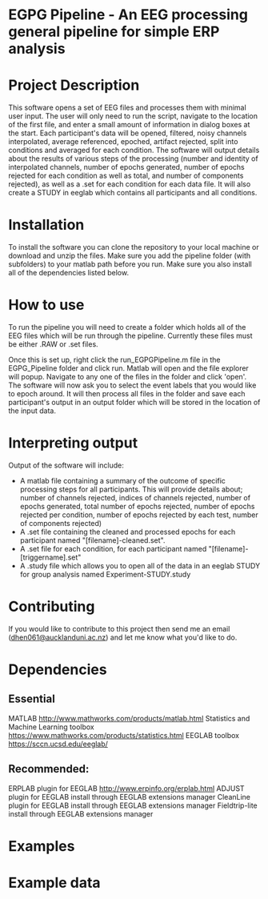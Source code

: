 # EGPG Pipeline - An EEG processing general pipeline for simple ERP analysis

# Project Description

This software opens a set of EEG files and processes them with minimal user input. The user will only need to run the script, navigate to the location of the first file, and enter a small amount of information in dialog boxes at the start. Each participant's data will be opened, filtered, noisy channels interpolated, average referenced, epoched, artifact rejected, split into conditions and averaged for each condition. The software will output details about the results of various steps of the processing (number and identity of interpolated channels, number of epochs generated, number of epochs rejected for each condition as well as total, and number of components rejected), as well as a .set for each condition for each data file. It will also create a STUDY in eeglab which contains all participants and all conditions.

# Installation

To install the software you can clone the repository to your local machine or download and unzip the files. Make sure you add the pipeline folder (with subfolders) to your matlab path before you run. Make sure you also install all of the dependencies listed below.

# How to use

To run the pipeline you will need to create a folder which holds all of the EEG files which will be run through the pipeline. Currently these files must be either .RAW or .set files.

Once this is set up, right click the run_EGPGPipeline.m file in the EGPG_Pipeline folder and click run. Matlab will open and the file explorer will popup. Navigate to any one of the files in the folder and click 'open'. The software will now ask you to select the event labels that you would like to epoch around. It will then process all files in the folder and save each participant's output in an output folder which will be stored in the location of the input data.

# Interpreting output

Output of the software will include:
- A matlab file containing a summary of the outcome of specific processing steps for all participants. This will provide details about; number of channels rejected, indices of channels rejected, number of epochs generated, total number of epochs rejected, number of epochs rejected per condition, number of epochs rejected by each test, number of components rejected)
- A .set file containing the cleaned and processed epochs for each participant named "[filename]-cleaned.set".
- A .set file for each condition, for each participant named "[filename]-[triggername].set"
- A .study file which allows you to open all of the data in an eeglab STUDY for group analysis named Experiment-STUDY.study

# Contributing

If you would like to contribute to this project then send me an email (dhen061@aucklanduni.ac.nz) and let me know what you'd like to do.

# Dependencies

## Essential
MATLAB                                    http://www.mathworks.com/products/matlab.html
Statistics and Machine Learning toolbox   https://www.mathworks.com/products/statistics.html
EEGLAB toolbox                            https://sccn.ucsd.edu/eeglab/

## Recommended:
ERPLAB plugin for EEGLAB                  http://www.erpinfo.org/erplab.html
ADJUST plugin for EEGLAB                  install through EEGLAB extensions manager
CleanLine plugin for EEGLAB               install through EEGLAB extensions manager
Fieldtrip-lite                            install through EEGLAB extensions manager

# Examples



# Example data
